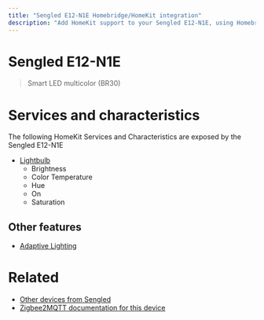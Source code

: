 ```yaml
---
title: "Sengled E12-N1E Homebridge/HomeKit integration"
description: "Add HomeKit support to your Sengled E12-N1E, using Homebridge, Zigbee2MQTT and homebridge-z2m."
---
```

<!---
This file has been GENERATED using src/docgen/docgen.ts
DO NOT EDIT THIS FILE MANUALLY!
-->
# Sengled E12-N1E
> Smart LED multicolor (BR30)


# Services and characteristics
The following HomeKit Services and Characteristics are exposed by
the Sengled E12-N1E

* [Lightbulb](../../light.md)
  * Brightness
  * Color Temperature
  * Hue
  * On
  * Saturation

## Other features
* [Adaptive Lighting](../../light.md)

# Related
* [Other devices from Sengled](../index.md#sengled)
* [Zigbee2MQTT documentation for this device](https://www.zigbee2mqtt.io/devices/E12-N1E.html)
